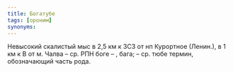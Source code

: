 ```yaml
---
title: Богатубе
tags: [ороним]
synonyms:
---
```


Невысокий скалистый мыс в 2,5 км к ЗСЗ от нп Курортное (Ленин.), в 1 км к В от
м. Чалва – ср. РПН боге – , бага; – ср. тюбе термин, обозначающий часть рода.
